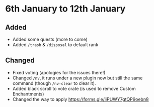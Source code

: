 # 6th January to 12th January

## Added
* Added some quests (more to come)
* Added `/trash` & `/disposal` to default rank

## Changed
* Fixed voting (apologies for the issues there!)
* Changed `/nv`, it runs under a new plugin now but still the same command (though `/nv-clear` to clear it).
* Added black scroll to vote crate (is used to remove Custom Enchantments)
* Changed the way to apply https://forms.gle/iiPUWY7gtQP9oebn8
